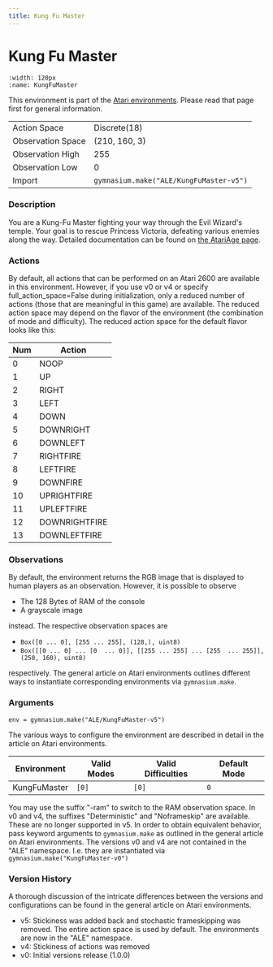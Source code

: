 ```yaml
---
title: Kung Fu Master
---
```

# Kung Fu Master

```{figure} ../../_static/videos/atari/kung_fu_master.gif 
:width: 120px
:name: KungFuMaster
```

This environment is part of the <a href='..'>Atari environments</a>. Please read that page first for general information.

|                   |                                         |
|-------------------|-----------------------------------------|
| Action Space      | Discrete(18)                            |
| Observation Space | (210, 160, 3)                           |
| Observation High  | 255                                     |
| Observation Low   | 0                                       |
| Import            | `gymnasium.make("ALE/KungFuMaster-v5")` | 

### Description
You are a Kung-Fu Master fighting your way through the Evil Wizard's temple. Your goal is to rescue Princess Victoria, defeating various enemies along the way. Detailed documentation can be found on [the AtariAge page](https://atariage.com/manual_thumbs.php?SoftwareLabelID=268).

### Actions
By default, all actions that can be performed on an Atari 2600 are available in this environment. However, if you use v0 or v4 or specify full_action_space=False during initialization, only a reduced number of actions (those that are meaningful in this game) are available. The reduced action space may depend on the flavor of the environment (the combination of mode and difficulty). The reduced action space for the default flavor looks like this:

| Num | Action        |
|-----|---------------|
| 0   | NOOP          |
| 1   | UP            |
| 2   | RIGHT         |
| 3   | LEFT          |
| 4   | DOWN          |
| 5   | DOWNRIGHT     |
| 6   | DOWNLEFT      |
| 7   | RIGHTFIRE     |
| 8   | LEFTFIRE      |
| 9   | DOWNFIRE      |
| 10  | UPRIGHTFIRE   |
| 11  | UPLEFTFIRE    |
| 12  | DOWNRIGHTFIRE |
| 13  | DOWNLEFTFIRE  |

### Observations
By default, the environment returns the RGB image that is displayed to human players as an observation. However, it is
possible to observe
- The 128 Bytes of RAM of the console
- A grayscale image

instead. The respective observation spaces are
- `Box([0 ... 0], [255 ... 255], (128,), uint8)`
- `Box([[0 ... 0]
 ...
 [0  ... 0]], [[255 ... 255]
 ...
 [255  ... 255]], (250, 160), uint8)
`

respectively. The general article on Atari environments outlines different ways to instantiate corresponding environments
via `gymnasium.make`.

### Arguments

```
env = gymnasium.make("ALE/KungFuMaster-v5")
```

The various ways to configure the environment are described in detail in the article on Atari environments.

| Environment  | Valid Modes | Valid Difficulties | Default Mode |
|--------------|-------------|--------------------|--------------|
| KungFuMaster | `[0]`       | `[0]`              | `0`          |

You may use the suffix "-ram" to switch to the RAM observation space. In v0 and v4, the suffixes "Deterministic" and "Noframeskip" 
are available. These are no longer supported in v5. In order to obtain equivalent behavior, pass keyword arguments to `gymnasium.make` as outlined in 
the general article on Atari environments.
The versions v0 and v4 are not contained in the "ALE" namespace. I.e. they are instantiated via `gymnasium.make("KungFuMaster-v0")`

### Version History
A thorough discussion of the intricate differences between the versions and configurations can be found in the
general article on Atari environments. 

* v5: Stickiness was added back and stochastic frameskipping was removed. The entire action space is used by default. The environments are now in the "ALE" namespace.
* v4: Stickiness of actions was removed
* v0: Initial versions release (1.0.0)
